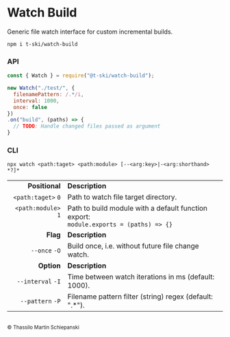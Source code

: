 # Watch Build

Generic file watch interface for custom incremental builds.

``` cli
npm i t-ski/watch-build
```

### API

``` js
const { Watch } = require("@t-ski/watch-build");

new Watch("./test/", {
  filenamePattern: /.*/i,
  interval: 1000,
  once: false
})
.on("build", (paths) => {
  // TODO: Handle changed files passed as argument
}
```

### CLI

``` cli
npx watch <path:taget> <path:module> [--<arg:key>|-<arg:shorthand> *?]*
```

| | |
| -: | :- |
| **Positional** | **Description** |
| `<path:taget>` `0` | Path to watch file target directory. | 
| `<path:module>` `1`<br> &emsp; | Path to build module with a default function export:<br> `module.exports = (paths) => {}` | 
| **Flag**| **Description** |
| `--once` `-O` | Build once, i.e. without future file change watch. | 
| **Option** | **Description** |
| `--interval` `-I` | Time between watch iterations in ms (default: 1000). | 
| `--pattern` `-P` | Filename pattern filter (string) regex (default: ".*"). | 

##

<sub>&copy; Thassilo Martin Schiepanski</sub>